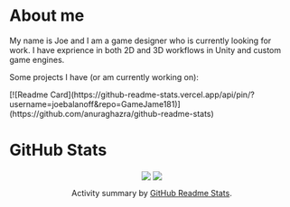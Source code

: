 <h1>About me</h1>
<p>My name is Joe and I am a game designer who is currently looking for work. I have exprience in both 2D and 3D workflows in Unity and custom game engines.</p>
<p>Some projects I have (or am currently working on):</p>
[![Readme Card](https://github-readme-stats.vercel.app/api/pin/?username=joebalanoff&repo=GameJame181)](https://github.com/anuraghazra/github-readme-stats)
 
 <h1>GitHub Stats</h1>
<div align="center">
<img align="center" src="https://github-readme-stats.vercel.app/api?username=joebalanoff&show_icons=true&count_private=true&theme=tokyonight#18" />
  <img align="center" src="https://github-readme-stats.vercel.app/api/top-langs/?username=joebalanoff&count_private=true&theme=tokyonight#18" />
</div>
 
<p align="center">Activity summary by <a href="https://github.com/anuraghazra/github-readme-stats">GitHub Readme Stats</a>.</p>
